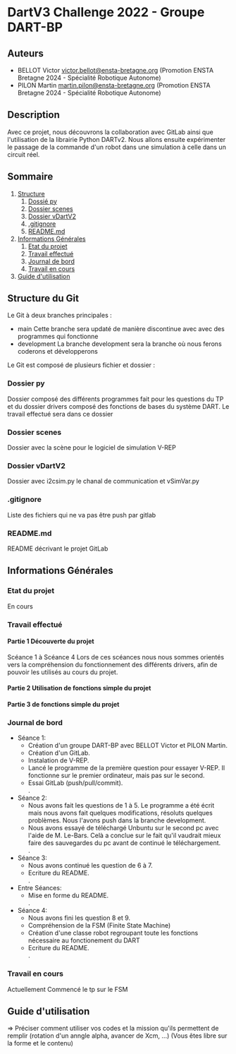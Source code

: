 # DartV3 Challenge 2022 - Groupe DART-BP

## Auteurs
- BELLOT Victor <victor.bellot@ensta-bretagne.org> (Promotion ENSTA Bretagne 2024 - Spécialité Robotique Autonome)
- PILON Martin <martin.pilon@ensta-bretagne.org> (Promotion ENSTA Bretagne 2024 - Spécialité Robotique Autonome)

## Description
Avec ce projet, nous découvrons la collaboration avec GitLab ainsi que l'utilisation de la librairie Python DARTv2.
Nous allons ensuite expérimenter le passage de la commande d'un robot dans une simulation à celle dans un circuit réel.

## Sommaire
1. [Structure](#structure-du-git)
    1. [Dossié py](#dossier-py)
    2. [Dossier scenes](#dossier-scenes)
    3. [Dossier vDartV2](#dossier-vdartv2)
    4. [.gitignore](#gitignore)
    5. [README.md](#readmemd)
2. [Informations Générales](#informations-générales)
    1. [Etat du projet](#etat-du-projet)
    2. [Travail effectué](#travail-effectué)
    3. [Journal de bord](#journal-de-bord)
    4. [Travail en cours](#travail-en-cours)
3. [Guide d'utilisation](#guide-dutilisation)

## Structure du Git
Le Git à deux branches principales : 
* main
Cette branche sera updaté de manière discontinue avec avec des programmes qui fonctionne
* development
La branche development sera la branche où nous ferons coderons et développerons 

Le Git est composé de plusieurs fichier et dossier :

### Dossier py
Dossier composé des différents programmes fait pour les questions du TP et du dossier drivers composé des fonctions de bases du système DART. Le travail effectué sera dans ce dossier
### Dossier scenes
Dossier avec la scène pour le logiciel de simulation V-REP
### Dossier vDartV2
Dossier avec i2csim.py le chanal de communication et vSimVar.py 
### .gitignore
Liste des fichiers qui ne va pas être push par gitlab
### README.md
README décrivant le projet GitLab 

## Informations Générales
### Etat du projet

En cours

### Travail effectué

#### Partie 1 Découverte du projet
Scéance 1 à Scéance 4
Lors de ces scéances nous nous sommes orientés vers la compréhension du fonctionnement des différents drivers, afin de pouvoir les utilisés au cours du projet.
#### Partie 2 Utilisation de fonctions simple du projet
#### Partie 3  de fonctions simple du projet

### Journal de bord

* Séance 1:
    * Création d'un groupe DART-BP avec BELLOT Victor et PILON Martin.
    * Création d'un GitLab.
    * Instalation de V-REP.
    * Lancé le programme de la première question pour essayer V-REP. Il fonctionne sur le premier ordinateur, mais pas sur le second. 
    * Essai GitLab (push/pull/commit).   
.         
* Séance 2:
    * Nous avons fait les questions de 1 à 5. Le programme a été écrit mais nous avons fait quelques modifications, résoluts quelques problèmes. Nous l'avons push dans la branche development.
    * Nous avons essayé de téléchargé Unbuntu sur le second pc avec l'aide de M. Le-Bars. Celà a conclue sur le fait qu'il vaudrait mieux faire des sauvegardes du pc avant de continué le téléchargement.     
.    
* Séance 3:
    * Nous avons continué les question de 6 à 7.
    * Ecriture du README.      
.        
* Entre Séances:
    * Mise en forme du README.      
.     
* Séance 4:
    * Nous avons fini les question 8 et 9.
    * Compréhension de la FSM (Finite State Machine)
    * Création d'une classe robot regroupant toute les fonctions nécessaire au fonctionement du DART
    * Ecriture du README.   
.          
### Travail en cours

Actuellement Commencé le tp sur le FSM


## Guide d'utilisation
=> Préciser comment utiliser vos codes et la mission qu'ils permettent de remplir (rotation d'un anngle alpha, avancer de Xcm, ...) (Vous êtes libre sur la forme et le contenu)

